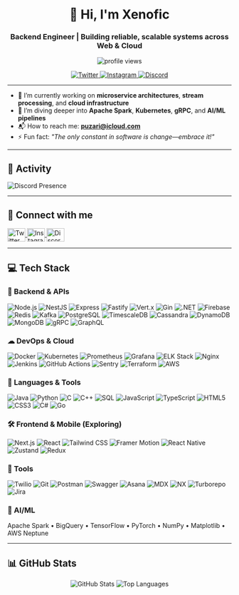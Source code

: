 <h1 align="center">🚀 Hi, I'm Xenofic</h1>
<h3 align="center">Backend Engineer | Building reliable, scalable systems across Web & Cloud</h3>

<p align="center">
  <img src="https://komarev.com/ghpvc/?username=xenofic&label=Profile%20views&color=0e75b6&style=flat" alt="profile views" />
</p>

<p align="center">
  <a href="https://twitter.com/XenoSheesh" target="_blank">
    <img src="https://img.shields.io/badge/Follow-%40XenoSheesh-1DA1F2?style=for-the-badge&logo=twitter&logoColor=white" alt="Twitter" />
  </a>
  <a href="https://instagram.com/ig_xeno777" target="_blank">
    <img src="https://img.shields.io/badge/Instagram-%40ig_xeno777-E4405F?style=for-the-badge&logo=instagram&logoColor=white" alt="Instagram" />
  </a>
  <a href="https://discord.com/users/1071843392268546068" target="_blank">
    <img src="https://img.shields.io/badge/Discord-%40xenofic-5865F2?style=for-the-badge&logo=discord&logoColor=white" alt="Discord" />
  </a>
</p>

---

- 🔧 I’m currently working on **microservice architectures**, **stream processing**, and **cloud infrastructure**  
- 🧠 I’m diving deeper into **Apache Spark**, **Kubernetes**, **gRPC**, and **AI/ML pipelines**  
- 📬 How to reach me: **puzari@icloud.com**  
- ⚡ Fun fact: *"The only constant in software is change—embrace it!"*

---

## 🧠 Activity

![Discord Presence](https://lanyard-profile-readme.vercel.app/api/1071843392268546068?theme=dracula&bg=1e1e2e&animated=true&hideDiscrim=true&borderRadius=20px&idleMessage=Probably%20writing%20some%20code...)

---

## 🤝 Connect with me

<p align="left">
  <a href="https://twitter.com/XenoSheesh" target="_blank">
    <img align="center" src="https://raw.githubusercontent.com/rahuldkjain/github-profile-readme-generator/master/src/images/icons/Social/twitter.svg" alt="Twitter" height="30" width="40" />
  </a>
  <a href="https://instagram.com/ig_xeno777" target="_blank">
    <img align="center" src="https://raw.githubusercontent.com/rahuldkjain/github-profile-readme-generator/master/src/images/icons/Social/instagram.svg" alt="Instagram" height="30" width="40" />
  </a>
  <a href="https://discord.com/users/1071843392268546068" target="_blank">
    <img align="center" src="https://raw.githubusercontent.com/rahuldkjain/github-profile-readme-generator/master/src/images/icons/Social/discord.svg" alt="Discord" height="30" width="40" />
  </a>
</p>

---

## 💻 Tech Stack

### 🧩 Backend & APIs
![Node.js](https://img.shields.io/badge/Node.js-339933?style=for-the-badge&logo=nodedotjs&logoColor=white)
![NestJS](https://img.shields.io/badge/NestJS-E0234E?style=for-the-badge&logo=nestjs&logoColor=white)
![Express](https://img.shields.io/badge/Express.js-000000?style=for-the-badge&logo=express&logoColor=white)
![Fastify](https://img.shields.io/badge/Fastify-20232A?style=for-the-badge&logo=fastify&logoColor=white)
![Vert.x](https://img.shields.io/badge/Vert.x-2C2A28?style=for-the-badge&logo=vertx&logoColor=white)
![Gin](https://img.shields.io/badge/Gin-000000?style=for-the-badge&logo=gin&logoColor=white)
![.NET](https://img.shields.io/badge/.NET-512BD4?style=for-the-badge&logo=.NET&logoColor=white)
![Firebase](https://img.shields.io/badge/Firebase-FFA611?style=for-the-badge&logo=firebase&logoColor=white)
![Redis](https://img.shields.io/badge/Redis-DC382D?style=for-the-badge&logo=redis&logoColor=white)
![Kafka](https://img.shields.io/badge/Apache%20Kafka-231F20?style=for-the-badge&logo=apachekafka&logoColor=white)
![PostgreSQL](https://img.shields.io/badge/PostgreSQL-336791?style=for-the-badge&logo=postgresql&logoColor=white)
![TimescaleDB](https://img.shields.io/badge/TimescaleDB-005CA9?style=for-the-badge&logo=timescaledb&logoColor=white)
![Cassandra](https://img.shields.io/badge/Apache%20Cassandra-DB3E00?style=for-the-badge&logo=apachecassandra&logoColor=white)
![DynamoDB](https://img.shields.io/badge/DynamoDB-4053D6?style=for-the-badge&logo=amazondynamodb&logoColor=white)
![MongoDB](https://img.shields.io/badge/MongoDB-47A248?style=for-the-badge&logo=mongodb&logoColor=white)
![gRPC](https://img.shields.io/badge/gRPC-4285F4?style=for-the-badge&logo=grpc&logoColor=white)
![GraphQL](https://img.shields.io/badge/GraphQL-E10098?style=for-the-badge&logo=graphql&logoColor=white)

### ☁ DevOps & Cloud
![Docker](https://img.shields.io/badge/Docker-2496ED?style=for-the-badge&logo=docker&logoColor=white)
![Kubernetes](https://img.shields.io/badge/Kubernetes-326CE5?style=for-the-badge&logo=kubernetes&logoColor=white)
![Prometheus](https://img.shields.io/badge/Prometheus-E6522C?style=for-the-badge&logo=prometheus&logoColor=white)
![Grafana](https://img.shields.io/badge/Grafana-F46800?style=for-the-badge&logo=grafana&logoColor=white)
![ELK Stack](https://img.shields.io/badge/ELK%20Stack-005571?style=for-the-badge&logo=elastic&logoColor=white)
![Nginx](https://img.shields.io/badge/Nginx-009639?style=for-the-badge&logo=nginx&logoColor=white)
![Jenkins](https://img.shields.io/badge/Jenkins-D24939?style=for-the-badge&logo=jenkins&logoColor=white)
![GitHub Actions](https://img.shields.io/badge/GitHub_Actions-2088FF?style=for-the-badge&logo=githubactions&logoColor=white)
![Sentry](https://img.shields.io/badge/Sentry-100?style=for-the-badge&logo=sentry&logoColor=white)
![Terraform](https://img.shields.io/badge/Terraform-623CE4?style=for-the-badge&logo=terraform&logoColor=white)
![AWS](https://img.shields.io/badge/AWS-232F3E?style=for-the-badge&logo=amazonaws&logoColor=white)

### 🧠 Languages & Tools
![Java](https://img.shields.io/badge/Java-007396?style=for-the-badge&logo=java&logoColor=white)
![Python](https://img.shields.io/badge/Python-3776AB?style=for-the-badge&logo=python&logoColor=white)
![C](https://img.shields.io/badge/C-A8B9CC?style=for-the-badge&logo=c&logoColor=white)
![C++](https://img.shields.io/badge/C%2B%2B-00599C?style=for-the-badge&logo=cplusplus&logoColor=white)
![SQL](https://img.shields.io/badge/SQL-003B57?style=for-the-badge&logo=mysql&logoColor=white)
![JavaScript](https://img.shields.io/badge/JavaScript-F7DF1E?style=for-the-badge&logo=javascript&logoColor=black)
![TypeScript](https://img.shields.io/badge/TypeScript-3178C6?style=for-the-badge&logo=typescript&logoColor=white)
![HTML5](https://img.shields.io/badge/HTML5-E34F26?style=for-the-badge&logo=html5&logoColor=white)
![CSS3](https://img.shields.io/badge/CSS3-1572B6?style=for-the-badge&logo=css3&logoColor=white)
![C#](https://img.shields.io/badge/C%23-239120?style=for-the-badge&logo=csharp&logoColor=white)
![Go](https://img.shields.io/badge/Go-00ADD8?style=for-the-badge&logo=go&logoColor=white)

### 🛠 Frontend & Mobile (Exploring)
![Next.js](https://img.shields.io/badge/Next.js-000000?style=for-the-badge&logo=nextdotjs&logoColor=white)
![React](https://img.shields.io/badge/React-61DAFB?style=for-the-badge&logo=react&logoColor=black)
![Tailwind CSS](https://img.shields.io/badge/Tailwind_CSS-06B6D4?style=for-the-badge&logo=tailwindcss&logoColor=white)
![Framer Motion](https://img.shields.io/badge/Framer_Motion-0055FF?style=for-the-badge&logo=framer&logoColor=white)
![React Native](https://img.shields.io/badge/React_Native-20232A?style=for-the-badge&logo=react&logoColor=61DAFB)
![Zustand](https://img.shields.io/badge/Zustand-000000?style=for-the-badge&logo=zustand&logoColor=white)
![Redux](https://img.shields.io/badge/Redux-764ABC?style=for-the-badge&logo=redux&logoColor=white)

### 🧰 Tools
![Twilio](https://img.shields.io/badge/Twilio-FF0000?style=for-the-badge&logo=twilio&logoColor=white)
![Git](https://img.shields.io/badge/Git-F05032?style=for-the-badge&logo=git&logoColor=white)
![Postman](https://img.shields.io/badge/Postman-FF6C37?style=for-the-badge&logo=postman&logoColor=white)
![Swagger](https://img.shields.io/badge/Swagger-85EA2D?style=for-the-badge&logo=swagger&logoColor=black)
![Asana](https://img.shields.io/badge/Asana-F16323?style=for-the-badge&logo=asana&logoColor=white)
![MDX](https://img.shields.io/badge/MDX-000000?style=for-the-badge&logo=mdx&logoColor=white)
![NX](https://img.shields.io/badge/NX-000000?style=for-the-badge&logo=nx&logoColor=white)
![Turborepo](https://img.shields.io/badge/Turborepo-000000?style=for-the-badge&logo=turborepo&logoColor=white)
![Jira](https://img.shields.io/badge/Jira-0052CC?style=for-the-badge&logo=jira&logoColor=white)

### 🧠 AI/ML
Apache Spark • BigQuery • TensorFlow • PyTorch • NumPy • Matplotlib • AWS Neptune

---

## 📊 GitHub Stats

<p align="center">
  <img src="https://github-readme-stats.vercel.app/api?username=xenofic&show_icons=true&theme=dracula&hide_border=true&include_all_commits=true&count_private=true" alt="GitHub Stats" />
  <img src="https://github-readme-stats.vercel.app/api/top-langs/?username=xenofic&layout=compact&theme=dracula&hide_border=true&langs_count=6" alt="Top Languages" />
</p>
